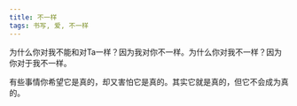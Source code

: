 ```yaml
---
title: 不一样
tags: 书写, 爱, 不一样
---
```



为什么你对我不能和对Ta一样？因为我对你不一样。为什么你对我不一样？因为你对于我不一样。

有些事情你希望它是真的，却又害怕它是真的。其实它就是真的，但它不会成为真的。

